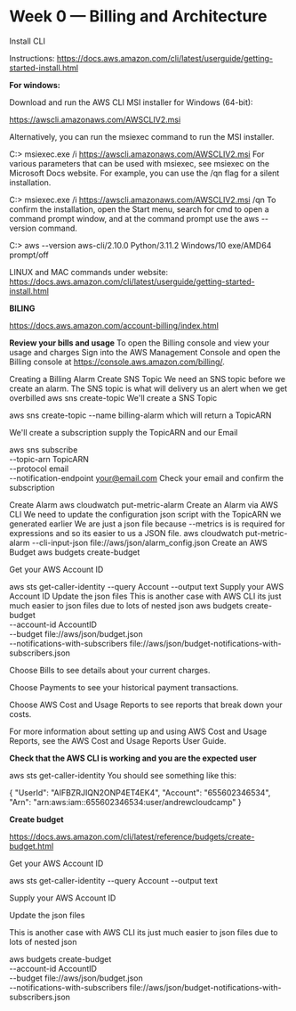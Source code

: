 # Week 0 — Billing and Architecture

Install CLI

Instructions: https://docs.aws.amazon.com/cli/latest/userguide/getting-started-install.html

**For windows:**

Download and run the AWS CLI MSI installer for Windows (64-bit):

https://awscli.amazonaws.com/AWSCLIV2.msi

Alternatively, you can run the msiexec command to run the MSI installer.

C:\> msiexec.exe /i https://awscli.amazonaws.com/AWSCLIV2.msi
For various parameters that can be used with msiexec, see msiexec on the Microsoft Docs website. For example, you can use the /qn flag for a silent installation.

C:\> msiexec.exe /i https://awscli.amazonaws.com/AWSCLIV2.msi /qn
To confirm the installation, open the Start menu, search for cmd to open a command prompt window, and at the command prompt use the aws --version command.

C:\> aws --version
aws-cli/2.10.0 Python/3.11.2 Windows/10 exe/AMD64 prompt/off

LINUX and MAC commands under website: https://docs.aws.amazon.com/cli/latest/userguide/getting-started-install.html


**BILING**

https://docs.aws.amazon.com/account-billing/index.html


**Review your bills and usage**
To open the Billing console and view your usage and charges
Sign into the AWS Management Console and open the Billing console at https://console.aws.amazon.com/billing/.



Creating a Billing Alarm
Create SNS Topic
We need an SNS topic before we create an alarm.
The SNS topic is what will delivery us an alert when we get overbilled
aws sns create-topic
We'll create a SNS Topic

aws sns create-topic --name billing-alarm
which will return a TopicARN

We'll create a subscription supply the TopicARN and our Email

aws sns subscribe \
    --topic-arn TopicARN \
    --protocol email \
    --notification-endpoint your@email.com
Check your email and confirm the subscription

Create Alarm
aws cloudwatch put-metric-alarm
Create an Alarm via AWS CLI
We need to update the configuration json script with the TopicARN we generated earlier
We are just a json file because --metrics is is required for expressions and so its easier to us a JSON file.
aws cloudwatch put-metric-alarm --cli-input-json file://aws/json/alarm_config.json
Create an AWS Budget
aws budgets create-budget

Get your AWS Account ID

aws sts get-caller-identity --query Account --output text
Supply your AWS Account ID
Update the json files
This is another case with AWS CLI its just much easier to json files due to lots of nested json
aws budgets create-budget \
    --account-id AccountID \
    --budget file://aws/json/budget.json \
    --notifications-with-subscribers file://aws/json/budget-notifications-with-subscribers.json




Choose Bills to see details about your current charges.

Choose Payments to see your historical payment transactions.

Choose AWS Cost and Usage Reports to see reports that break down your costs.

For more information about setting up and using AWS Cost and Usage Reports, see the AWS Cost and Usage Reports User Guide.


**Check that the AWS CLI is working and you are the expected user**

aws sts get-caller-identity
You should see something like this:

{
    "UserId": "AIFBZRJIQN2ONP4ET4EK4",
    "Account": "655602346534",
    "Arn": "arn:aws:iam::655602346534:user/andrewcloudcamp"
}


**Create budget**

https://docs.aws.amazon.com/cli/latest/reference/budgets/create-budget.html

Get your AWS Account ID

aws sts get-caller-identity --query Account --output text


Supply your AWS Account ID

Update the json files

This is another case with AWS CLI its just much easier to json files due to lots of nested json

aws budgets create-budget \
    --account-id AccountID \
    --budget file://aws/json/budget.json \
    --notifications-with-subscribers file://aws/json/budget-notifications-with-subscribers.json

